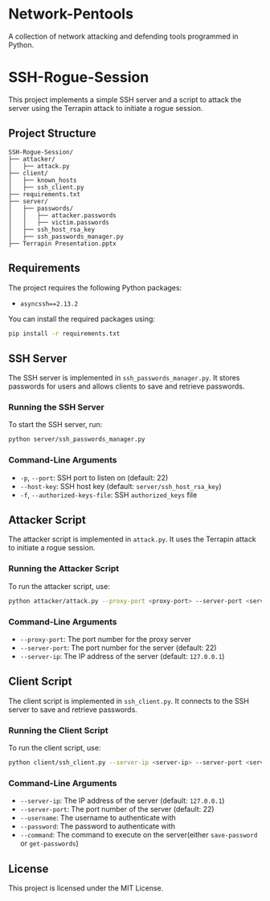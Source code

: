 # Network-Pentools
A collection of network attacking and defending tools programmed in Python.

# SSH-Rogue-Session

This project implements a simple SSH server and a script to attack the server using the Terrapin attack to initiate a rogue session.

## Project Structure
```
SSH-Rogue-Session/
├── attacker/
│   ├── attack.py
├── client/
│   ├── known_hosts
│   ├── ssh_client.py
├── requirements.txt
├── server/
│   ├── passwords/
│   │   ├── attacker.passwords
│   │   ├── victim.passwords
│   ├── ssh_host_rsa_key
│   ├── ssh_passwords_manager.py
├── Terrapin Presentation.pptx
```

## Requirements

The project requires the following Python packages:

- `asyncssh==2.13.2`

You can install the required packages using:

```sh
pip install -r requirements.txt
```

## SSH Server

The SSH server is implemented in `ssh_passwords_manager.py`. It stores passwords for users and allows clients to save and retrieve passwords.

### Running the SSH Server

To start the SSH server, run:

```sh
python server/ssh_passwords_manager.py
```

### Command-Line Arguments

- `-p`, `--port`: SSH port to listen on (default: 22)
- `--host-key`: SSH host key (default: `server/ssh_host_rsa_key`)
- `-f`, `--authorized-keys-file`: SSH `authorized_keys` file

## Attacker Script

The attacker script is implemented in `attack.py`. It uses the Terrapin attack to initiate a rogue session.

### Running the Attacker Script

To run the attacker script, use:

```sh
python attacker/attack.py --proxy-port <proxy-port> --server-port <server-port> --server-ip <server-ip>
```

### Command-Line Arguments

- `--proxy-port`: The port number for the proxy server
- `--server-port`: The port number for the server (default: 22)
- `--server-ip`: The IP address of the server (default: `127.0.0.1`)


## Client Script

The client script is implemented in `ssh_client.py`. It connects to the SSH server to save and retrieve passwords.

### Running the Client Script

To run the client script, use:

```sh
python client/ssh_client.py --server-ip <server-ip> --server-port <server-port> --username <username> --password <password> --command <command>
```

### Command-Line Arguments

- `--server-ip`: The IP address of the server (default: `127.0.0.1`)
- `--server-port`: The port number of the server (default: 22)
- `--username`: The username to authenticate with
- `--password`: The password to authenticate with
- `--command`: The command to execute on the server(either `save-password` or `get-passwords`)


## License

This project is licensed under the MIT License.
